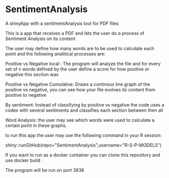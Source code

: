 # SentimentAnalysis
A shinyApp with a sentimentAnalysis tool for PDF files

This is a app that receives a PDF and lets the user do a process of Sentiment Analysis on its content

The user may define how many words are to be used to calculate each point and the following analitical processes are:

Positive vs Negative local : The program will analyze the file and for every  set of n words defined by the user define a score for how positive or negative this section was

Positive vs Negative Cumulative: Draws a continous line graph of the positive vs negative, you can see how your file evolves its content from positive to negative

By sentiment: Instead of classifying by positive vs negative the code uses a codex with several sentiments and classifies each section between then all

Word Analysis: the user may see which words were used to calculate a certain point in these graphs.

to run this app the user may use the following command in your R session:

shiny::runGitHub(repo="SentimentAnalysis",username="R-S-P-MODELS")

If you want to run as a docker container you can clone this repository and use docker build .

The program will be run on port 3838
